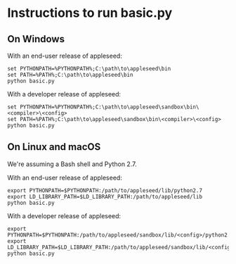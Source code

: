 Instructions to run basic.py
============================

On Windows
----------

With an end-user release of appleseed:

    set PYTHONPATH=%PYTHONPATH%;C:\path\to\appleseed\bin
    set PATH=%PATH%;C:\path\to\appleseed\bin
    python basic.py


With a developer release of appleseed:

    set PYTHONPATH=%PYTHONPATH%;C:\path\to\appleseed\sandbox\bin\<compiler>\<config>
    set PATH=%PATH%;C:\path\to\appleseed\sandbox\bin\<compiler>\<config>
    python basic.py


On Linux and macOS
------------------

We're assuming a Bash shell and Python 2.7.

With an end-user release of appleseed:

    export PYTHONPATH=$PYTHONPATH:/path/to/appleseed/lib/python2.7
    export LD_LIBRARY_PATH=$LD_LIBRARY_PATH:/path/to/appleseed/lib
    python basic.py


With a developer release of appleseed:

    export PYTHONPATH=$PYTHONPATH:/path/to/appleseed/sandbox/lib/<config>/python2.7
    export LD_LIBRARY_PATH=$LD_LIBRARY_PATH:/path/to/appleseed/sandbox/lib/<config>
    python basic.py
